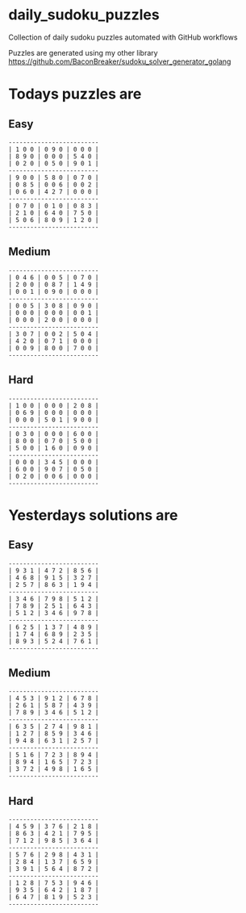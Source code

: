 
# daily_sudoku_puzzles 

Collection of daily sudoku puzzles automated with GitHub workflows 

Puzzles are generated using my other library https://github.com/BaconBreaker/sudoku_solver_generator_golang 
 

# Todays puzzles are 

## Easy 

```
-------------------------
| 1 0 0 | 0 9 0 | 0 0 0 | 
| 8 9 0 | 0 0 0 | 5 4 0 | 
| 0 2 0 | 0 5 0 | 9 0 1 | 
-------------------------
| 9 0 0 | 5 8 0 | 0 7 0 | 
| 0 8 5 | 0 0 6 | 0 0 2 | 
| 0 6 0 | 4 2 7 | 0 0 0 | 
-------------------------
| 0 7 0 | 0 1 0 | 0 8 3 | 
| 2 1 0 | 6 4 0 | 7 5 0 | 
| 5 0 6 | 8 0 9 | 1 2 0 | 
-------------------------
```
## Medium 

```
-------------------------
| 0 4 6 | 0 0 5 | 0 7 0 | 
| 2 0 0 | 0 8 7 | 1 4 9 | 
| 0 0 1 | 0 9 0 | 0 0 0 | 
-------------------------
| 0 0 5 | 3 0 8 | 0 9 0 | 
| 0 0 0 | 0 0 0 | 0 0 1 | 
| 0 0 0 | 2 0 0 | 0 0 0 | 
-------------------------
| 3 0 7 | 0 0 2 | 5 0 4 | 
| 4 2 0 | 0 7 1 | 0 0 0 | 
| 0 0 9 | 8 0 0 | 7 0 0 | 
-------------------------
```
## Hard 

```
-------------------------
| 1 0 0 | 0 0 0 | 2 0 8 | 
| 0 6 9 | 0 0 0 | 0 0 0 | 
| 0 0 0 | 5 0 1 | 9 0 0 | 
-------------------------
| 0 3 0 | 0 0 0 | 6 0 0 | 
| 8 0 0 | 0 7 0 | 5 0 0 | 
| 5 0 0 | 1 6 0 | 0 9 0 | 
-------------------------
| 0 0 0 | 3 4 5 | 0 0 0 | 
| 6 0 0 | 9 0 7 | 0 5 0 | 
| 0 2 0 | 0 0 6 | 0 0 0 | 
-------------------------
```
# Yesterdays solutions are 

## Easy 

```
-------------------------
| 9 3 1 | 4 7 2 | 8 5 6 | 
| 4 6 8 | 9 1 5 | 3 2 7 | 
| 2 5 7 | 8 6 3 | 1 9 4 | 
-------------------------
| 3 4 6 | 7 9 8 | 5 1 2 | 
| 7 8 9 | 2 5 1 | 6 4 3 | 
| 5 1 2 | 3 4 6 | 9 7 8 | 
-------------------------
| 6 2 5 | 1 3 7 | 4 8 9 | 
| 1 7 4 | 6 8 9 | 2 3 5 | 
| 8 9 3 | 5 2 4 | 7 6 1 | 
-------------------------
```
## Medium 

```
-------------------------
| 4 5 3 | 9 1 2 | 6 7 8 | 
| 2 6 1 | 5 8 7 | 4 3 9 | 
| 7 8 9 | 3 4 6 | 5 1 2 | 
-------------------------
| 6 3 5 | 2 7 4 | 9 8 1 | 
| 1 2 7 | 8 5 9 | 3 4 6 | 
| 9 4 8 | 6 3 1 | 2 5 7 | 
-------------------------
| 5 1 6 | 7 2 3 | 8 9 4 | 
| 8 9 4 | 1 6 5 | 7 2 3 | 
| 3 7 2 | 4 9 8 | 1 6 5 | 
-------------------------
```
## Hard 

```
-------------------------
| 4 5 9 | 3 7 6 | 2 1 8 | 
| 8 6 3 | 4 2 1 | 7 9 5 | 
| 7 1 2 | 9 8 5 | 3 6 4 | 
-------------------------
| 5 7 6 | 2 9 8 | 4 3 1 | 
| 2 8 4 | 1 3 7 | 6 5 9 | 
| 3 9 1 | 5 6 4 | 8 7 2 | 
-------------------------
| 1 2 8 | 7 5 3 | 9 4 6 | 
| 9 3 5 | 6 4 2 | 1 8 7 | 
| 6 4 7 | 8 1 9 | 5 2 3 | 
-------------------------
```
